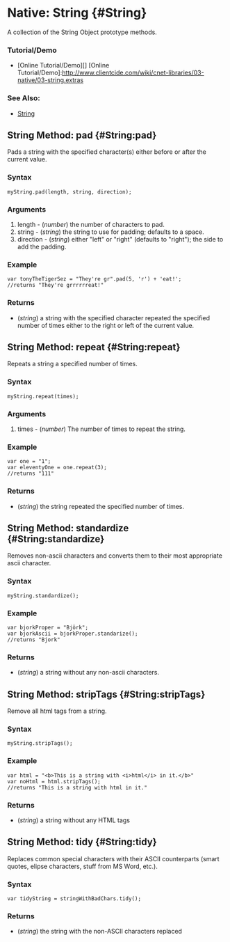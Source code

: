 Native: String {#String}
========================

A collection of the String Object prototype methods.

### Tutorial/Demo

* [Online Tutorial/Demo][]
[Online Tutorial/Demo]:http://www.clientcide.com/wiki/cnet-libraries/03-native/03-string.extras

### See Also:

- [String][]


String Method: pad {#String:pad}
-------------------------------------

Pads a string with the specified character(s) either before or after the current value.

### Syntax

	myString.pad(length, string, direction);

### Arguments

1. length - (*number*) the number of characters to pad.
2. string - (*string*) the string to use for padding; defaults to a space.
3. direction - (*string*) either "left" or "right" (defaults to "right"); the side to add the padding.

### Example

	var tonyTheTigerSez = "They're gr".pad(5, 'r') + 'eat!';
	//returns "They're grrrrrreat!"

### Returns

* (*string*) a string with the specified character repeated the specified number of times either to the right or left of the current value.


String Method: repeat {#String:repeat}
-------------------------------------

Repeats a string a specified number of times.

### Syntax

	myString.repeat(times);

### Arguments

1. times - (*number*) The number of times to repeat the string.

### Example

	var one = "1";
	var eleventyOne = one.repeat(3);
	//returns "111"

### Returns

* (*string*) the string repeated the specified number of times.


String Method: standardize {#String:standardize}
-------------------------------------

Removes non-ascii characters and converts them to their most appropriate ascii character.

### Syntax

	myString.standardize();

### Example

	var bjorkProper = "Björk";
	var bjorkAscii = bjorkProper.standarize();
	//returns "Bjork"

### Returns

* (*string*) a string without any non-ascii characters.




String Method: stripTags {#String:stripTags}
-------------------------------------

Remove all html tags from a string.

### Syntax

	myString.stripTags();

### Example

	var html = "<b>This is a string with <i>html</i> in it.</b>"
	var noHtml = html.stripTags();
	//returns "This is a string with html in it."

### Returns

* (*string*) a string without any HTML tags

String Method: tidy {#String:tidy}
----------------------------------

Replaces common special characters with their ASCII counterparts (smart quotes, elipse characters, stuff from MS Word, etc.).

### Syntax

	var tidyString = stringWithBadChars.tidy();

### Returns

* (*string*) the string with the non-ASCII characters replaced

[String]: /core/Native/String
[Array.filter]: /core/Native/Array#Array:filter
[encodeURIComponent]: http://developer.mozilla.org/en/docs/Core_JavaScript_1.5_Reference:Global_Functions:encodeURIComponent
